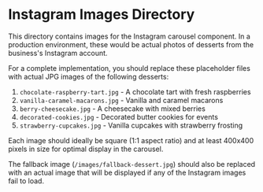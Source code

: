 # Instagram Images Directory

This directory contains images for the Instagram carousel component. In a production environment, these would be actual photos of desserts from the business's Instagram account.

For a complete implementation, you should replace these placeholder files with actual JPG images of the following desserts:

1. `chocolate-raspberry-tart.jpg` - A chocolate tart with fresh raspberries
2. `vanilla-caramel-macarons.jpg` - Vanilla and caramel macarons
3. `berry-cheesecake.jpg` - A cheesecake with mixed berries
4. `decorated-cookies.jpg` - Decorated butter cookies for events
5. `strawberry-cupcakes.jpg` - Vanilla cupcakes with strawberry frosting

Each image should ideally be square (1:1 aspect ratio) and at least 400x400 pixels in size for optimal display in the carousel.

The fallback image (`/images/fallback-dessert.jpg`) should also be replaced with an actual image that will be displayed if any of the Instagram images fail to load.